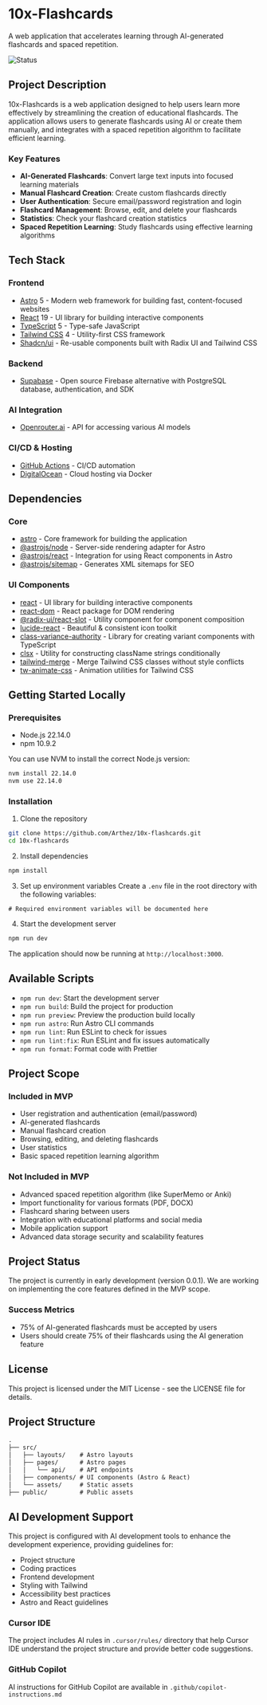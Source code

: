 # 10x-Flashcards

A web application that accelerates learning through AI-generated flashcards and spaced repetition.

![Status](https://img.shields.io/badge/status-in%20development-yellow)

## Project Description

10x-Flashcards is a web application designed to help users learn more effectively by streamlining the creation of educational flashcards. The application allows users to generate flashcards using AI or create them manually, and integrates with a spaced repetition algorithm to facilitate efficient learning.

### Key Features

- **AI-Generated Flashcards**: Convert large text inputs into focused learning materials
- **Manual Flashcard Creation**: Create custom flashcards directly
- **User Authentication**: Secure email/password registration and login
- **Flashcard Management**: Browse, edit, and delete your flashcards
- **Statistics**: Check your flashcard creation statistics
- **Spaced Repetition Learning**: Study flashcards using effective learning algorithms

## Tech Stack

### Frontend
- [Astro](https://astro.build/) 5 - Modern web framework for building fast, content-focused websites
- [React](https://react.dev/) 19 - UI library for building interactive components
- [TypeScript](https://www.typescriptlang.org/) 5 - Type-safe JavaScript
- [Tailwind CSS](https://tailwindcss.com/) 4 - Utility-first CSS framework
- [Shadcn/ui](https://ui.shadcn.com/) - Re-usable components built with Radix UI and Tailwind CSS

### Backend
- [Supabase](https://supabase.com/) - Open source Firebase alternative with PostgreSQL database, authentication, and SDK

### AI Integration
- [Openrouter.ai](https://openrouter.ai/) - API for accessing various AI models

### CI/CD & Hosting
- [GitHub Actions](https://github.com/features/actions) - CI/CD automation
- [DigitalOcean](https://www.digitalocean.com/) - Cloud hosting via Docker

## Dependencies

### Core
- [astro](https://astro.build/) - Core framework for building the application
- [@astrojs/node](https://docs.astro.build/en/guides/integrations-guide/node/) - Server-side rendering adapter for Astro
- [@astrojs/react](https://docs.astro.build/en/guides/integrations-guide/react/) - Integration for using React components in Astro
- [@astrojs/sitemap](https://docs.astro.build/en/guides/integrations-guide/sitemap/) - Generates XML sitemaps for SEO

### UI Components
- [react](https://react.dev/) - UI library for building interactive components
- [react-dom](https://react.dev/) - React package for DOM rendering
- [@radix-ui/react-slot](https://www.radix-ui.com/primitives/docs/utilities/slot) - Utility component for component composition
- [lucide-react](https://lucide.dev/) - Beautiful & consistent icon toolkit
- [class-variance-authority](https://cva.style/docs) - Library for creating variant components with TypeScript
- [clsx](https://github.com/lukeed/clsx) - Utility for constructing className strings conditionally
- [tailwind-merge](https://github.com/dcastil/tailwind-merge) - Merge Tailwind CSS classes without style conflicts
- [tw-animate-css](https://github.com/bentzibentz/tailwindcss-animate) - Animation utilities for Tailwind CSS

## Getting Started Locally

### Prerequisites
- Node.js 22.14.0
- npm 10.9.2

You can use NVM to install the correct Node.js version:
```bash
nvm install 22.14.0
nvm use 22.14.0
```

### Installation
1. Clone the repository
```bash
git clone https://github.com/Arthez/10x-flashcards.git
cd 10x-flashcards
```

2. Install dependencies
```bash
npm install
```

3. Set up environment variables
Create a `.env` file in the root directory with the following variables:
```
# Required environment variables will be documented here
```

4. Start the development server
```bash
npm run dev
```

The application should now be running at `http://localhost:3000`.

## Available Scripts

- `npm run dev`: Start the development server
- `npm run build`: Build the project for production
- `npm run preview`: Preview the production build locally
- `npm run astro`: Run Astro CLI commands
- `npm run lint`: Run ESLint to check for issues
- `npm run lint:fix`: Run ESLint and fix issues automatically
- `npm run format`: Format code with Prettier

## Project Scope

### Included in MVP
- User registration and authentication (email/password)
- AI-generated flashcards
- Manual flashcard creation
- Browsing, editing, and deleting flashcards
- User statistics
- Basic spaced repetition learning algorithm

### Not Included in MVP
- Advanced spaced repetition algorithm (like SuperMemo or Anki)
- Import functionality for various formats (PDF, DOCX)
- Flashcard sharing between users
- Integration with educational platforms and social media
- Mobile application support
- Advanced data storage security and scalability features

## Project Status

The project is currently in early development (version 0.0.1). We are working on implementing the core features defined in the MVP scope.

### Success Metrics
- 75% of AI-generated flashcards must be accepted by users
- Users should create 75% of their flashcards using the AI generation feature

## License

This project is licensed under the MIT License - see the LICENSE file for details.

## Project Structure

```md
.
├── src/
│   ├── layouts/    # Astro layouts
│   ├── pages/      # Astro pages
│   │   └── api/    # API endpoints
│   ├── components/ # UI components (Astro & React)
│   └── assets/     # Static assets
├── public/         # Public assets
```

## AI Development Support

This project is configured with AI development tools to enhance the development experience, providing guidelines for:

- Project structure
- Coding practices
- Frontend development
- Styling with Tailwind
- Accessibility best practices
- Astro and React guidelines

### Cursor IDE

The project includes AI rules in `.cursor/rules/` directory that help Cursor IDE understand the project structure and provide better code suggestions.

### GitHub Copilot

AI instructions for GitHub Copilot are available in `.github/copilot-instructions.md`
